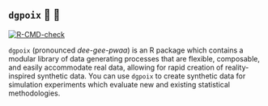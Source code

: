 ## `dgpoix` 🥕 🧅 

<!-- badges: start -->
[![R-CMD-check](https://github.com/Yu-Group/dgpoix/workflows/R-CMD-check/badge.svg)](https://github.com/Yu-Group/dgpoix/actions)
<!-- badges: end -->

`dgpoix` (pronounced *dee-gee-pwaa*) is an R package which contains a modular library of data generating
processes that are flexible, composable, and easily accommodate real data,
allowing for rapid creation of reality-inspired synthetic data. You can use
`dgpoix` to create synthetic data for simulation experiments which evaluate new
and existing statistical methodologies.
